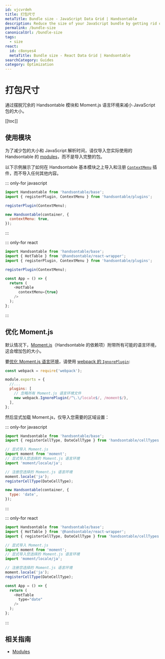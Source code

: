 ```yaml
---
id: vjcvrdeh
title: 打包尺寸
metaTitle: Bundle size - JavaScript Data Grid | Handsontable
description: Reduce the size of your JavaScript bundle by getting rid of redundant Handsontable modules and Moment.js locales.
permalink: /bundle-size
canonicalUrl: /bundle-size
tags:
  - size
react:
  id: c8onyes4
  metaTitle: Bundle size - React Data Grid | Handsontable
searchCategory: Guides
category: Optimization
---
```


# 打包尺寸

通过摆脱冗余的 Handsontable 模块和 Moment.js 语言环境来减小 JavaScript 包的大小。

[[toc]]

## 使用模块

为了减少包的大小和 JavaScript 解析时间，请仅导入您实际使用的 Handsontable 的 [modules](@/guides/tools-and-building/modules/modules.md)，而不是导入完整的包。

以下示例展示了如何在 Handsontable 基本模块之上导入和注册 [`ContextMenu`](@/api/contextMenu.md) 插件，而不导入任何其他内容。

::: only-for javascript

```js
import Handsontable from 'handsontable/base';
import { registerPlugin, ContextMenu } from 'handsontable/plugins';

registerPlugin(ContextMenu);

new Handsontable(container, {
  contextMenu: true,
});
```

:::

::: only-for react

```js
import Handsontable from 'handsontable/base';
import { HotTable } from '@handsontable/react-wrapper';
import { registerPlugin, ContextMenu } from 'handsontable/plugins';

registerPlugin(ContextMenu);

const App = () => {
  return (
    <HotTable
      contextMenu={true}
    />
  );
};
```

:::

## 优化 Moment.js

默认情况下，[Moment.js](https://momentjs.com/)（Handsontable 的依赖项）附带所有可能的语言环境，这会增加包的大小。

要[优化 Moment.js 语言环境](https://github.com/jmblog/how-to-optimize-momentjs-with-webpack)，请使用 [webpack 的 `IgnorePlugin`](https://webpack.js.org/插件/忽略插件/):

```js
const webpack = require('webpack');

module.exports = {
  //...
  plugins: [
    // 忽略所有 Moment.js 语言环境文件
    new webpack.IgnorePlugin(/^\.\/locale$/, /moment$/),
  ],
};
```

然后显式加载 Moment.js，仅导入您需要的区域设置：

::: only-for javascript

```js
import Handsontable from 'handsontable/base';
import { registerCellType, DateCellType } from 'handsontable/cellTypes';

// 显式导入 Moment.js
import moment from 'moment';
// 显式导入您选择的 Moment.js 语言环境
import 'moment/locale/ja';

// 注册您选择的 Moment.js 语言环境
moment.locale('ja');
registerCellType(DateCellType);

new Handsontable(container, {
  type: 'date',
});
```

:::

::: only-for react
```js
import Handsontable from 'handsontable/base';
import { HotTable } from '@handsontable/react-wrapper';
import { registerCellType, DateCellType } from 'handsontable/cellTypes';

// 显式导入 Moment.js
import moment from 'moment';
// 显式导入您选择的 Moment.js 语言环境
import 'moment/locale/ja';

// 注册您选择的 Moment.js 语言环境
moment.locale('ja');
registerCellType(DateCellType);

const App = () => {
  return (
    <HotTable
      type="date"
    />
  );
};
```

:::

## 相关指南

- [Modules](@/guides/tools-and-building/modules/modules.md)
